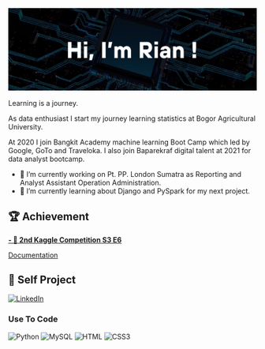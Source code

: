 <img src="https://github.com/RianFerian/rianferian/blob/main/Rian%20Profile.jpg">

Learning is a journey.

As data enthusiast I start my journey learning statistics at Bogor Agricultural University. 

At 2020 I join Bangkit Academy machine learning Boot Camp which led by Google, GoTo and Traveloka. 
I also join Baparekraf digital talent at 2021 for data analyst bootcamp.

- 🔭 I’m currently working on Pt. PP. London Sumatra as Reporting and Analyst Assistant Operation Administration.
- 🌱 I’m currently learning about Django and PySpark for my next project.

## 🏆 Achievement

<p><strong><a href="https://www.kaggle.com/competitions/playground-series-s3e6/leaderboard?tab=public"> - 🥈 2nd Kaggle Competition S3 E6</a></strong></p>
<p><a href="https://www.linkedin.com/posts/rian-ferian_kaggle-s3e6-solution-activity-7034855270157598720-r5Xb?utm_source=share&utm_medium=member_desktop"> Documentation</a></p>

## 🚀 Self Project



[![LinkedIn](https://img.shields.io/badge/linkedin-%230077B5.svg?style=for-the-badge&logo=linkedin&logoColor=white)](https://www.linkedin.com/in/rian-ferian/)

### Use To Code

![Python](https://img.shields.io/badge/-Python-FFE052?style=for-the-badge&logo=Python)
![MySQL](https://img.shields.io/badge/-MySQL-black?style=for-the-badge&logo=mysql)
![HTML](https://img.shields.io/badge/HTML5-E34F26?style=for-the-badge&logo=html5&logoColor=white)
![CSS3](https://img.shields.io/badge/CSS3-1572B6?style=for-the-badge&logo=css3&logoColor=white)

<!--
**RianFerian/rianferian** is a ✨ _special_ ✨ repository because its `README.md` (this file) appears on your GitHub profile.

Here are some ideas to get you started:

- 🔭 I’m currently working on ...
- 🌱 I’m currently learning ...
- 👯 I’m looking to collaborate on ...
- 🤔 I’m looking for help with ...
- 💬 Ask me about ...
- 📫 How to reach me: ...
- 😄 Pronouns: ...
- ⚡ Fun fact: ...
-->
